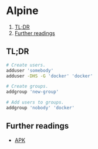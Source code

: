 # Alpine

1. [TL;DR](#tldr)
1. [Further readings](#further-readings)

## TL;DR

```sh
# Create users.
adduser 'somebody'
adduser -DHS -G 'docker' 'docker'

# Create groups.
addgroup 'new-group'

# Add users to groups.
addgroup 'nobody' 'docker'
```

## Further readings

- [APK]

<!--
  Reference
  ═╬═Time══
  -->

<!-- Knowledge base -->
[apk]: ../apk.md
